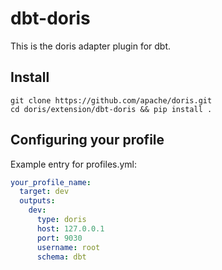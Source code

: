 # dbt-doris

This is the doris adapter plugin for dbt.

## Install

```shell
git clone https://github.com/apache/doris.git
cd doris/extension/dbt-doris && pip install .
```

## Configuring your profile

Example entry for profiles.yml:

```yaml
your_profile_name:
  target: dev
  outputs:
    dev:
      type: doris
      host: 127.0.0.1
      port: 9030
      username: root
      schema: dbt
```

